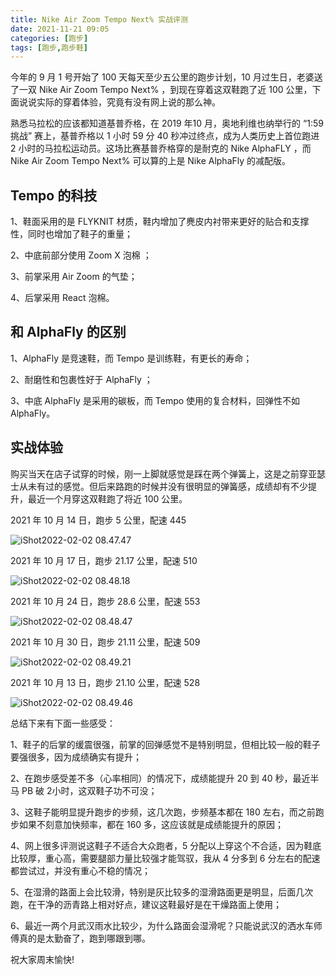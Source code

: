 ```yaml
---
title: Nike Air Zoom Tempo Next% 实战评测
date: 2021-11-21 09:05
categories: [跑步]
tags: [跑步,跑步鞋]
---
```


今年的 9 月 1 号开始了 100 天每天至少五公里的跑步计划，10 月过生日，老婆送了一双 Nike Air Zoom Tempo Next% ，到现在穿着这双鞋跑了近 100 公里，下面说说实际的穿着体验，究竟有没有网上说的那么神。

<!--more-->

熟悉马拉松的应该都知道基普乔格，在 2019 年10 月，奥地利维也纳举行的 “1:59挑战” 赛上，基普乔格以 1 小时 59 分 40 秒冲过终点，成为人类历史上首位跑进 2 小时的马拉松运动员。这场比赛基普乔格穿的是耐克的 Nike AlphaFLY ，而 Nike Air Zoom Tempo Next% 可以算的上是 Nike AlphaFly 的减配版。

## Tempo 的科技

1、鞋面采用的是  FLYKNIT 材质，鞋内增加了麂皮内衬带来更好的贴合和支撑性，同时也增加了鞋子的重量；

2、中底前部分使用 Zoom X 泡棉 ；

3、前掌采用 Air Zoom 的气垫；

4、后掌采用 React 泡棉。

## 和 AlphaFly 的区别

1、AlphaFly 是竞速鞋，而 Tempo 是训练鞋，有更长的寿命；

2、耐磨性和包裹性好于 AlphaFly ；

3、中底 AlphaFly 是采用的碳板，而 Tempo 使用的复合材料，回弹性不如 AlphaFly。

## 实战体验

购买当天在店子试穿的时候，刚一上脚就感觉是踩在两个弹簧上，这是之前穿亚瑟士从未有过的感觉。但后来路跑的时候并没有很明显的弹簧感，成绩却有不少提升，最近一个月穿这双鞋跑了将近 100 公里。

2021 年 10 月 14 日，跑步 5 公里，配速 445

![iShot2022-02-02 08.47.47](https://cdn.jsdelivr.net/gh/oec2003/hblog-images/img/202202020848841.jpg)



2021 年 10 月 17 日，跑步 21.17 公里，配速 510

![iShot2022-02-02 08.48.18](https://cdn.jsdelivr.net/gh/oec2003/hblog-images/img/202202020848301.jpg)



2021 年 10 月 24 日，跑步 28.6 公里，配速 553

![iShot2022-02-02 08.48.47](https://cdn.jsdelivr.net/gh/oec2003/hblog-images/img/202202020848906.jpg)



2021 年 10 月 30 日，跑步 21.11 公里，配速 509

![iShot2022-02-02 08.49.21](https://cdn.jsdelivr.net/gh/oec2003/hblog-images/img/202202020849079.jpg)



2021 年 10 月 13 日，跑步 21.10 公里，配速 528

![iShot2022-02-02 08.49.46](https://cdn.jsdelivr.net/gh/oec2003/hblog-images/img/202202020850308.jpg)



总结下来有下面一些感受：

1、鞋子的后掌的缓震很强，前掌的回弹感觉不是特别明显，但相比较一般的鞋子要强很多，因为成绩确实有提升；

2、在跑步感受差不多（心率相同）的情况下，成绩能提升 20 到 40 秒，最近半马 PB 破 2小时，这双鞋子功不可没；

3、这鞋子能明显提升跑步的步频，这几次跑，步频基本都在 180 左右，而之前跑步如果不刻意加快频率，都在 160 多，这应该就是成绩能提升的原因；

4、网上很多评测说这鞋子不适合大众跑者，5 分配以上穿这个不合适，因为鞋底比较厚，重心高，需要腿部力量比较强才能驾驭，我从 4 分多到 6 分左右的配速都尝试过，并没有重心不稳的情况；

5、在湿滑的路面上会比较滑，特别是灰比较多的湿滑路面更是明显，后面几次跑，在干净的沥青路上相对好点，建议这鞋最好是在干燥路面上使用；

6、最近一两个月武汉雨水比较少，为什么路面会湿滑呢？只能说武汉的洒水车师傅真的是太勤奋了，跑到哪跟到哪。

祝大家周末愉快!
